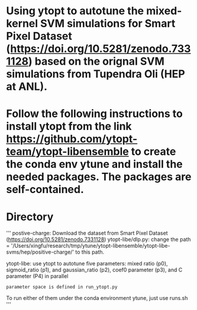 # Using ytopt to autotune the mixed-kernel SVM simulations for Smart Pixel Dataset (https://doi.org/10.5281/zenodo.7331128) based on the orignal SVM simulations from Tupendra Oli (HEP at ANL).


# Follow the following instructions to install ytopt from the link https://github.com/ytopt-team/ytopt-libensemble to create the conda env ytune and install the needed packages. The packages are self-contained.

# Directory

'''
postive-charge: Download the dataset from Smart Pixel Dataset (https://doi.org/10.5281/zenodo.7331128)
	ytopt-libe/dlp.py: change the path = '/Users/xingfu/research/tmp/ytune/ytopt-libensemble/ytopt-libe-svms/hep/positive-charge/' to this path.

ytopt-libe: use ytopt to autotune five parameters: mixed ratio (p0), sigmoid_ratio (p1), and gaussian_ratio (p2), coef0 parameter (p3), and C parameter (P4) in parallel

	parameter space is defined in run_ytopt.py

To run either of them under the conda environment ytune, just use runs.sh
'''
